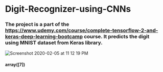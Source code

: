 # Digit-Recognizer-using-CNNs

### The project is a part of the https://www.udemy.com/course/complete-tensorflow-2-and-keras-deep-learning-bootcamp course. It predicts the digit using MNIST dataset from Keras library. 

![Screenshot 2020-02-05 at 11 12 19 PM](https://user-images.githubusercontent.com/35381035/73867852-64eb5180-486d-11ea-8ef8-988be3a6304c.png)

#### array([7])
